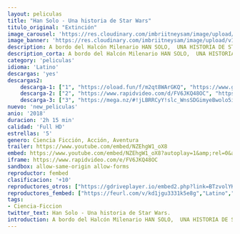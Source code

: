 ```yaml
---
layout: peliculas
title: "Han Solo - Una historia de Star Wars"
titulo_original: "Extinción"
image_carousel: 'https://res.cloudinary.com/imbriitneysam/image/upload/v1542500918/han-poster-min.jpg'
image_banner: 'https://res.cloudinary.com/imbriitneysam/image/upload/v1542500919/han-banner-min.jpg'
description: A bordo del Halcón Milenario HAN SOLO,  UNA HISTORIA DE STAR WARS trae una nueva aventura con el contrabandista más querido de todos los tiempos. A través de una serie de arriesgadas travesuras en un oscuro y peligroso submundo criminal, Han Solo conoce a su futuro amigo y copiloto y encuentra al apostador Lando Calrissian en un viaje que marcará el curso de uno de los héroes más inesperados de Star Wars.
description_corta: A bordo del Halcón Milenario HAN SOLO,  UNA HISTORIA DE STAR WARS trae una nueva aventura con el contrabandista más querido de todos los tiempos. A través de una serie de arriesgadas travesuras en un oscuro y peligroso...
category: 'peliculas'
idioma: 'Latino'
descargas: 'yes'
descargas2:
    descarga-1: ["1", "https://oload.fun/f/m2qt8WArGKQ", "https://www.google.com/s2/favicons?domain=openload.co","OpenLoad","https://res.cloudinary.com/imbriitneysam/image/upload/v1541473684/mexico.png", "Latino", "Full HD"]
    descarga-2: ["2", "https://www.rapidvideo.com/d/FV6JKQ48OC", "https://www.google.com/s2/favicons?domain=www.rapidvideo.com","RapidVideo","https://res.cloudinary.com/imbriitneysam/image/upload/v1541473684/mexico.png", "Latino", "Full HD"]
    descarga-3: ["3", "https://mega.nz/#!jLBRRCyY!slc_WnsSDGimyeBwolo5iYL3r1upj6AZWa_sidALULs", "https://www.google.com/s2/favicons?domain=mega.nz","Mega","https://res.cloudinary.com/imbriitneysam/image/upload/v1541473684/mexico.png", "Latino", "Full HD"]
nuevo: 'new_peliculas'
anio: '2018'
duracion: '2h 15 min'
calidad: 'Full HD'
estrellas: '5'
genero: Ciencia Ficción, Acción, Aventura
trailer: https://www.youtube.com/embed/NZEhgW1_oX8
embed: https://www.youtube.com/embed/NZEhgW1_oX8?autoplay=1&amp;rel=0&amp;hd=1&border=0&wmode=opaque&enablejsapi=1&modestbranding=1&controls=1&showinfo=0
iframe: https://www.rapidvideo.com/e/FV6JKQ48OC
sandbox: allow-same-origin allow-forms
reproductor: fembed
clasificacion: '+10'
reproductores_otros: ["https://gdriveplayer.io/embed2.php?link=BTzvolYKuglEi9ErotmotwVjGHFPX8JXp8nIaBTXpMNcmaOZYhDuY6QN6lr8RZt%252FsiMoWjnRBsMu7RGegB9%252BSH3AVXNjBUCpZ2ZeWLDG7OlHiZp18RLoNWkbF9f9WmovK6ka1CTbqSuZ9f%252FkGcToH7YoPxolPqnTvdqiPGCyvGOAVEUoYNYpfAKDjj20DPVdsQbtnX5VYuFc4uTuq0mNbI","Latino","https://movcloud.net/embed/yc-cDCo0ePhq","Latino"]
reproductores_fembed: ["https://feurl.com/v/kd1jgu3331k5e8g","Latino","https://feurl.com/v/2w9m1n38l96","Latino","https://feurl.com/v/yx93ek0lqol","Latino"]
tags:
- Ciencia-Ficcion
twitter_text: Han Solo - Una historia de Star Wars.
introduction: A bordo del Halcón Milenario HAN SOLO,  UNA HISTORIA DE STAR WARS trae una nueva aventura con el contrabandista más querido de todos los tiempos. A través de una serie de arriesgadas travesuras en un oscuro y peligroso..
---
```












